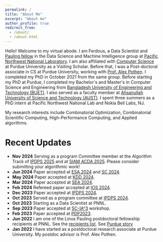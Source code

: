 ```yaml
---
permalink: /
title: "About Me"
excerpt: "About me"
author_profile: true
redirect_from: 
  - /about/
  - /about.html
---
```


Hello! Welcome to my virtual abode. I am Ferdous, a Data Scientist and [Pauling fellow](https://www.pnnl.gov/projects/linus-pauling-distinguished-postdoctoral-fellowship/recipients) in the Data Science and Machine Intelligence group at [Pacific Northwest National Laboratory](https://www.pnnl.gov/). I am also affiliated with [Computer Science](https://cs.purdue.edu) at Purdue University as a Visiting Scholar. Before that, I was a Post-doctoral associate in CS at Purdue University, working with [Prof. Alex Pothen](https://www.cs.purdue.edu/homes/apothen/). I completed my PhD in October 2021 from the same group. Before starting my PhD at Purdue, I completed my Bachelor's and Master's in Computer Science and Engineering from [Bangladesh University of Engineering and Technology (BUET)](https://cse.buet.ac.bd/). I also served as a faculty member at [Ahsanullah University of Science and Technology (AUST)](https://www.aust.edu/cse). I spent three summers as a PhD intern at Pacific Northwest National Lab and Nokia Bell Labs, NJ.

My research interests include Combinatorial Optimization, Combinatorial Scientific Computing, High-Performance Computing, and Applied algorithms.

Recent Updates
=====
* **Nov 2024** Serving as a program Committee member at the Algorithm Track of [IPDPS 2025](https://www.ipdps.org/ipdps2025/2025-program-committee.html) and at [SIAM ACDA 2025](https://www.siam.org/conferences-events/siam-conferences/acda25/). Please consider submitting your algorithmic work!
* **Jun 2024** Paper accepted at [ESA 2024](https://algo-conference.org/2024/esa/) and [SC 2024](https://sc24.supercomputing.org/).
* **May 2024** Paper accepted at [KDD 2024](https://kdd2024.kdd.org/). 
* **Mar 2024** Paper accepted at [SEA 2024](https://sea2024.univie.ac.at/). 
* **Feb 2024** Refereed paper accepted at [IOS 2024](https://ios2024.rice.edu/refereed-papers/). 
* **Dec 2023** Paper accepted at [IPDPS 2024](https://www.ipdps.org/ipdps2024/index.html). 
* **Oct 2023** Served as a program committee at [IPDPS 2024](https://www.ipdps.org/ipdps2024/2024-program-committee.html).
* **Oct 2023** Starting as a Data Scientist at PNNL.
* **Sep 2023** Paper accepted at [SC-IA^3](https://hpc.pnl.gov/IA3/) workshop.
* **Feb 2023** Paper accepted at [PDP2023](https://www.pdp2023.org/). 
* **Jun 2022** I am one of the Linus Pauling postdoctoral fellowship recipients at PNNL. See the [recipients list](https://www.pnnl.gov/projects/linus-pauling-distinguished-postdoctoral-fellowship/recipients). See [Purdue story](https://www.cs.purdue.edu/news/articles/2022/s-m-ferdous-named-pauling-fellow.html)
* **Jan 2022** I have started as a postdoctoral research associate at Purdue University. My postdoc advisor is Prof. Alex Pothen.

